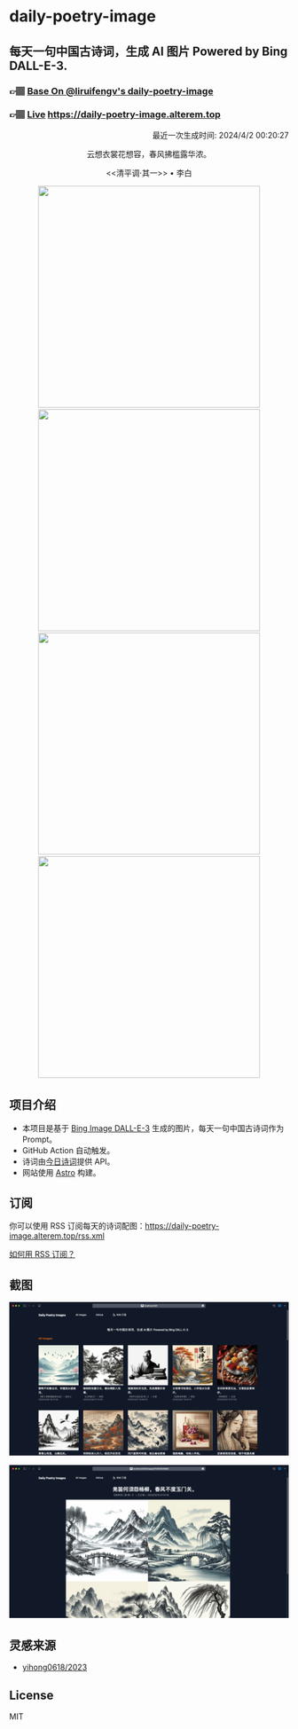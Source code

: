 
# daily-poetry-image

## 每天一句中国古诗词，生成 AI 图片 Powered by Bing DALL-E-3.

### 👉🏽 [Base On @liruifengv's daily-poetry-image](https://github.com/liruifengv/daily-poetry-image)

### 👉🏽 [Live](https://daily-poetry-image.alterem.top/) https://daily-poetry-image.alterem.top

<p align="right">
  最近一次生成时间: 2024/4/2 00:20:27
</p>
<p align="center">
云想衣裳花想容，春风拂槛露华浓。
</p>
<p align="center">
<<清平调·其一>> • 李白
</p>
<p align="center">
<img src="https://tse1.mm.bing.net/th/id/OIG2.VWiA_Qvc9Ligw.MtrNZN" height="400" width="400" />
<img src="https://tse4.mm.bing.net/th/id/OIG2.V_ZBLjH3b3ukd0mWIOkr" height="400" width="400" />
<img src="https://tse1.mm.bing.net/th/id/OIG2.c07ftSn9URQl7Ghsw6ho" height="400" width="400" />
<img src="https://tse2.mm.bing.net/th/id/OIG2.dGZwPeX2gVkRnNJhMLwU" height="400" width="400" />
</p>

## 项目介绍

-   本项目是基于 [Bing Image DALL-E-3](https://www.bing.com/images/create) 生成的图片，每天一句中国古诗词作为 Prompt。
-   GitHub Action 自动触发。
-   诗词由[今日诗词](https://www.jinrishici.com/)提供 API。
-   网站使用 [Astro](https://astro.build) 构建。

## 订阅

你可以使用 RSS 订阅每天的诗词配图：https://daily-poetry-image.alterem.top/rss.xml

[如何用 RSS 订阅？](https://zhuanlan.zhihu.com/p/55026716)

## 截图

![图片列表](./screenshots/Snipaste_2023-12-28_21-00-26.png)

![图片详情](./screenshots/Snipaste_2023-12-28_21-00-53.png)

## 灵感来源

-   [yihong0618/2023](https://github.com/yihong0618/2023)

## License

MIT

